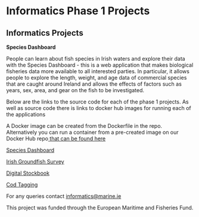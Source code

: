   <h1>Informatics Phase 1 Projects</h1>
  <p><b><h2>Informatics Projects</h2></b></p>
  <p><b>Species Dashboard</b></p>
  <p>People can learn about fish species in Irish waters and explore their data with the Species Dashboard - this is a web application that makes biological fisheries data more available to all interested parties. In particular, it allows people to explore the length, weight, and age data of commercial species that are caught around Ireland and allows the effects of factors such as years, sex, area, and gear on the fish to be investigated.</p>
  <p>Below are the links to the source code for each of the phase 1 projects.  As well as source code there is links to docker hub images for running each of the applications</p>
    <p>A Docker image can be created from the Dockerfile in the repo.  Alternatively you can run a container from a pre-created image on our Docker Hub repo<a href ="https://cloud.docker.com/u/informaticsmarine/repository/list"> that can be found here</a>  </p>
  <p><a href="https://github.com/IrishMarineInstitute/species-dashboard">Species Dashboard</a></p>
  <p><a href="https://github.com/IrishMarineInstitute/igfs-data-explorer">Irish Groundfish Survey</a></p>
  <p><a href="https://github.com/IrishMarineInstitute/digital-stockbook">Digital Stockbook</a></p>
  <p><a href="https://github.com/IrishMarineInstitute/cod-tagging">Cod Tagging</a></p>
  

For any queries contact <informatics@marine.ie>
 <p>This project was funded through the European Maritime and Fisheries Fund.</p> 

